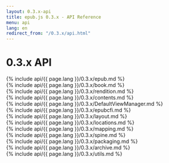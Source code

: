 ```yaml
---
layout: 0.3.x-api
title: epub.js 0.3.x - API Reference
menu: api
lang: en
redirect_from: "/0.3.x/api.html"
---
```

<div id="api-doc" markdown="1">

  <h1>0.3.x API</h1>

  <section markdown="1">
  {% include api/{{ page.lang }}/0.3.x/epub.md %}
  </section>
  <section markdown="1">
  {% include api/{{ page.lang }}/0.3.x/book.md %}
  </section>
  <section markdown="1">
  {% include api/{{ page.lang }}/0.3.x/rendition.md %}
  </section>
  <section markdown="1">
  {% include api/{{ page.lang }}/0.3.x/contents.md %}
  </section>
  <section markdown="1">
  {% include api/{{ page.lang }}/0.3.x/DefaultViewManager.md %}
  </section>
  <section markdown="1">
  {% include api/{{ page.lang }}/0.3.x/epubcfi.md %}
  </section>
  <section markdown="1">
  {% include api/{{ page.lang }}/0.3.x/layout.md %}
  </section>
  <section markdown="1">
  {% include api/{{ page.lang }}/0.3.x/locations.md %}
  </section>
  <section markdown="1">
  {% include api/{{ page.lang }}/0.3.x/mapping.md %}
  </section>
  <section markdown="1">
  {% include api/{{ page.lang }}/0.3.x/spine.md %}
  </section>
  <section markdown="1">
  {% include api/{{ page.lang }}/0.3.x/packaging.md %}
  </section>
  <section markdown="1">
  {% include api/{{ page.lang }}/0.3.x/archive.md %}
  </section>
  <section markdown="1">
  {% include api/{{ page.lang }}/0.3.x/utils.md %}
  </section>

</div>
